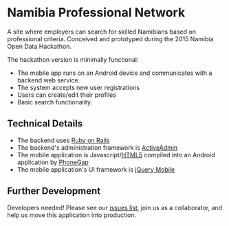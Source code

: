 # Namibia Professional Network

A site where employers can search for skilled Namibians based on professional criteria. Conceived and prototyped during the 2015 Namibia Open Data Hackathon.

The hackathon version is minimally functional:
- The mobile app runs on an Android device and communicates with a backend web service.
- The system accepts new user registrations
- Users can create/edit their profiles
- Basic search functionality.

## Technical Details

- The backend uses [Ruby on Rails](http://en.wikipedia.org/wiki/Ruby_on_Rails)
- The backend's administration framework is [ActiveAdmin](https://github.com/activeadmin/activeadmin)
- The mobile application is Javascript/[HTML5](http://en.wikipedia.org/wiki/HTML5) compiled into an Android application by [PhoneGap](http://en.wikipedia.org/wiki/PhoneGap)
- The mobile application's UI framework is [jQuery Mobile](http://en.wikipedia.org/wiki/JQuery_Mobile)

## Further Development

Developers needed! Please see our [issues list](https://github.com/abrie/NamibiaProfessionalNetwork/issues), join us as a collaborator, and help us move this application into production. 

